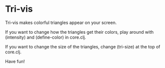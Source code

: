 # Tri-vis

Tri-vis makes colorful triangles appear on your screen.

If you want to change how the triangles get their colors, play around with (intensity) and (define-color) in core.clj.

If you want to change the size of the triangles, change (tri-size) at the top of core.clj.

Have fun!
